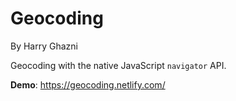 # Geocoding
By Harry Ghazni

Geocoding with the native JavaScript `navigator` API.

**Demo**: https://geocoding.netlify.com/
